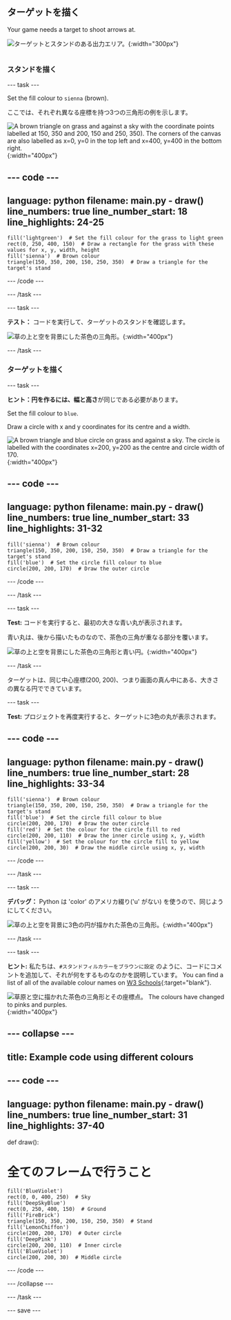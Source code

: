 ## ターゲットを描く

<div style="display: flex; flex-wrap: wrap">
<div style="flex-basis: 200px; flex-grow: 1; margin-right: 15px;">
Your game needs a target to shoot arrows at.
</div>
<div>

![ターゲットとスタンドのある出力エリア。](images/three-circles.png){:width="300px"}

</div>
</div>

### スタンドを描く

--- task ---

Set the fill colour to `sienna` (brown).

ここでは、それぞれ異なる座標を持つ3つの三角形の例を示します。

![A brown triangle on grass and against a sky with the coordinate points labelled at 150, 350 and 200, 150 and 250, 350). The corners of the canvas are also labelled as x=0, y=0 in the top left and x=400, y=400 in the bottom right.](images/stand_coords.png){:width="400px"}

--- code ---
---
language: python filename: main.py - draw() line_numbers: true line_number_start: 18
line_highlights: 24-25
---

    fill('lightgreen')  # Set the fill colour for the grass to light green
    rect(0, 250, 400, 150)  # Draw a rectangle for the grass with these values for x, y, width, height
    fill('sienna')  # Brown colour
    triangle(150, 350, 200, 150, 250, 350)  # Draw a triangle for the target's stand

--- /code ---

--- /task ---

--- task ---

**テスト：** コードを実行して、ターゲットのスタンドを確認します。

![草の上と空を背景にした茶色の三角形。](images/target-stand.png){:width="400px"}

--- /task ---

### ターゲットを描く

--- task ---

**ヒント：**円を作るには、**幅**と**高さ**が同じである必要があります。

Set the fill colour to `blue`.

Draw a circle with x and y coordinates for its centre and a width.

![A brown triangle and blue circle on grass and against a sky. The circle is labelled with the coordinates x=200, y=200 as the centre and circle width of 170.](images/circle-coords.png){:width="400px"}

--- code ---
---
language: python filename: main.py - draw() line_numbers: true line_number_start: 33
line_highlights: 31-32
---

    fill('sienna')  # Brown colour
    triangle(150, 350, 200, 150, 250, 350)  # Draw a triangle for the target's stand 
    fill('blue')  # Set the circle fill colour to blue
    circle(200, 200, 170)  # Draw the outer circle

--- /code ---

--- /task ---

--- task ---

**Test:** コードを実行すると、最初の大きな青い丸が表示されます。

青い丸は、後から描いたものなので、茶色の三角が重なる部分を覆います。

![草の上と空を背景にした茶色の三角形と青い円。](images/blue-circle.png){:width="400px"}

--- /task ---

ターゲットは、同じ中心座標(200, 200)、つまり画面の真ん中にある、大きさの異なる円でできています。

--- task ---

**Test:** プロジェクトを再度実行すると、ターゲットに3色の丸が表示されます。

--- code ---
---
language: python filename: main.py - draw() line_numbers: true line_number_start: 28
line_highlights: 33-34
---

    fill('sienna')  # Brown colour
    triangle(150, 350, 200, 150, 250, 350)  # Draw a triangle for the target's stand 
    fill('blue')  # Set the circle fill colour to blue
    circle(200, 200, 170)  # Draw the outer circle
    fill('red')  # Set the colour for the circle fill to red
    circle(200, 200, 110)  # Draw the inner circle using x, y, width
    fill('yellow')  # Set the colour for the circle fill to yellow      
    circle(200, 200, 30)  # Draw the middle circle using x, y, width

--- /code ---

--- /task ---

--- task ---

**デバッグ：** Python は 'color' のアメリカ綴り('u' がない) を使うので、同じようにしてください。

![草の上と空を背景に3色の円が描かれた茶色の三角形。](images/three-circles.png){:width="400px"}

--- /task ---

--- task ---

**ヒント:** 私たちは、`#スタンドフィルカラーをブラウンに設定` のように、コードにコメントを追加して、それが何をするものなのかを説明しています。 You can find a list of all of the available colour names on [W3 Schools](https://www.w3schools.com/colors/colors_names.asp){:target="blank"}.

![草原と空に描かれた茶色の三角形とその座標点。 The colours have changed to pinks and purples.](images/alternative-colours.png){:width="400px"}

--- collapse ---
---
title: Example code using different colours
---

--- code ---
---
language: python filename: main.py - draw() line_numbers: true line_number_start: 31
line_highlights: 37-40
---

def draw():
# 全てのフレームで行うこと

    fill('BlueViolet')
    rect(0, 0, 400, 250)  # Sky
    fill('DeepSkyBlue')
    rect(0, 250, 400, 150)  # Ground
    fill('FireBrick')
    triangle(150, 350, 200, 150, 250, 350)  # Stand
    fill('LemonChiffon')
    circle(200, 200, 170)  # Outer circle
    fill('DeepPink')
    circle(200, 200, 110)  # Inner circle
    fill('BlueViolet')
    circle(200, 200, 30)  # Middle circle

--- /code ---

--- /collapse ---

--- /task ---

--- save ---
